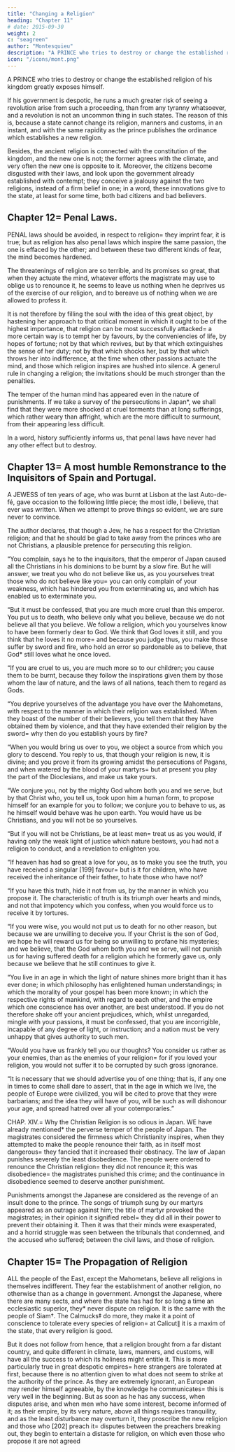 ```yaml
---
title: "Changing a Religion"
heading: "Chapter 11"
# date: 2015-09-30
weight: 2
c: "seagreen"
author: "Montesquieu"
description: "A PRINCE who tries to destroy or change the established religion of his kingdom greatly exposes himself"
icon: "/icons/mont.png"
---
```



A PRINCE who tries to destroy or change the established religion of his kingdom greatly exposes himself. 

If his government is despotic, he runs a much greater risk of seeing a revolution arise from such a proceeding, than from any tyranny whatsoever, and a revolution is not an uncommon thing in such states. The reason of this is, because a state cannot change its religion, manners and customs, in an instant, and with the same rapidity as the prince publishes the ordinance which establishes a new religion.

Besides, the ancient religion is connected with the constitution of the kingdom, and the new one is not; the former agrees with the climate, and very often the new one is opposite to it. Moreover, the citizens become disgusted with their laws, and look upon the government already established with contempt; they conceive a jealousy against the two religions, instead of a firm belief in one; in a word, these innovations give to the state, at least for some time, both bad citizens and bad believers.



## Chapter 12= Penal Laws.

PENAL laws should be avoided, in respect to religion= they imprint fear, it is true; but as religion has also penal laws which inspire the same passion, the one is effaced by the other; and between these two different kinds of fear, the mind becomes hardened.

The threatenings of religion are so terrible, and its promises so great, that when they actuate the mind, whatever efforts the magistrate may use to oblige us to renounce it, he seems to leave us nothing when he deprives us of the exercise of our religion, and to bereave us of nothing when we are allowed to profess it.

It is not therefore by filling the soul with the idea of this great object, by hastening her approach to that critical moment in which it ought to be of the highest importance, that religion can be most successfully attacked= a more certain way is to tempt her by favours, by the conveniencies of life, by hopes of fortune; not by that which revives, but by that which extinguishes the sense of her duty; not by that which shocks her, but by that which throws her into indifference, at the time when other passions actuate the mind, and those which religion inspires are hushed into silence. A generul rule in changing a religion; the invitations should be much stronger than the penalties.

The temper of the human mind has appeared even in the nature of punishments. If we take a survey of the persecutions in Japan*, we shall find that they were more shocked at cruel torments than at long sufferings, which rather weary than affright, which are the more difficult to surmount, from their appearing less difficult.

In a word, history sufficiently informs us, that penal laws have never had any other effect but to destroy.



## Chapter 13= A most humble Remonstrance to the Inquisitors of Spain and Portugal.

A JEWESS of ten years of age, who was burnt at Lisbon at the last Auto-de-fé, gave occasion to the following little piece; the most idle, I believe, that ever was written. When we attempt to prove things so evident, we are sure never to convince.

The author declares, that though a Jew, he has a respect for the Christian religion; and that he should be glad to take away from the princes who are not Christians, a plausible pretence for persecuting this religion.

“You complain, says he to the inquisitors, that the emperor of Japan caused all the Christians in his dominions to be burnt by a slow fire. But he will answer, we treat you who do not believe like us, as you yourselves treat those who do not believe like you= you can only complain of your weakness, which has hindered you from exterminating us, and which has enabled us to exterminate you.

“But it must be confessed, that you are much more cruel than this emperor. You put us to death, who believe only what you believe, because we do not believe all that you believe. We follow a religion, which you yourselves know to have been formerly dear to God. We think that God loves it still, and you think that he loves it no more= and because you judge thus, you make those suffer by sword and fire, who hold an error so pardonable as to believe, that God* still loves what he once loved.

“If you are cruel to us, you are much more so to our children; you cause them to be burnt, because they follow the inspirations given them by those whom the law of nature, and the laws of all nations, teach them to regard as Gods.

“You deprive yourselves of the advantage you have over the Mahometans, with respect to the manner in which their religion was established. When they boast of the number of their believers, you tell them that they have obtained them by violence, and that they have extended their religion by the sword= why then do you establish yours by fire?

“When you would bring us over to you, we object a source from which you glory to descend. You reply to us, that though your religion is new, it is divine; and you prove it from its growing amidst the persecutions of Pagans, and when watered by the blood of your martyrs= but at present you play the part of the Dioclesians, and make us take yours.

“We conjure you, not by the mighty God whom both you and we serve, but by that Christ who, you tell us, took upon him a human form, to propose himself for an example for you to follow; we conjure you to behave to us, as he himself would behave was he upon earth. You would have us be Christians, and you will not be so yourselves.

“But if you will not be Christians, be at least men= treat us as you would, if having only the weak light of justice which nature bestows, you had not a religion to conduct, and a revelation to enlighten you.

“If heaven has had so great a love for you, as to make you see the truth, you have received a singular [199] favour= but is it for children, who have received the inheritance of their father, to hate those who have not?

“If you have this truth, hide it not from us, by the manner in which you propose it. The characteristic of truth is its triumph over hearts and minds, and not that impotency which you confess, when you would force us to receive it by tortures.

“If you were wise, you would not put us to death for no other reason, but because we are unwilling to deceive you. If your Christ is the son of God, we hope he will reward us for being so unwilling to profane his mysteries; and we believe, that the God whom both you and we serve, will not punish us for having suffered death for a religion which he formerly gave us, only because we believe that he still continues to give it.

“You live in an age in which the light of nature shines more bright than it has ever done; in which philosophy has enlightened human understandings; in which the morality of your gospel has been more known; in which the respective rights of mankind, with regard to each other, and the empire which one conscience has over another, are best understood. If you do not therefore shake off your ancient prejudices, which, whilst unregarded, mingle with your passions, it must be confessed, that you are incorrigible, incapable of any degree of light, or instruction; and a nation must be very unhappy that gives authority to such men.

“Would you have us frankly tell you our thoughts? You consider us rather as your enemies, than as the enemies of your religion= for if you loved your religion, you would not suffer it to be corrupted by such gross ignorance.

“It is necessary that we should advertise you of one thing; that is, if any one in times to come shall dare to assert, that in the age in which we live, the people of Europe were civilized, you will be cited to prove that they were barbarians; and the idea they will have of you, will be such as will dishonour your age, and spread hatred over all your cotemporaries.”

CHAP. XIV.= Why the Christian Religion is so odious in Japan.
WE have already mentioned* the perverse temper of the people of Japan. The magistrates considered the firmness which Christianity inspires, when they attempted to make the people renounce their faith, as in itself most dangerous= they fancied that it increased their obstinacy. The law of Japan punishes severely the least disobedience. The people were ordered to renounce the Christian religion= they did not renounce it; this was disobedience= the magistrates punished this crime; and the continuance in disobedience seemed to deserve another punishment.

Punishments amongst the Japanese are considered as the revenge of an insult done to the prince. The songs of triumph sung by our martyrs appeared as an outrage against him; the title of martyr provoked the magistrates; in their opinion it signified rebel= they did all in their power to prevent their obtaining it. Then it was that their minds were exasperated, and a horrid struggle was seen between the tribunals that condemned, and the accused who suffered; between the civil laws, and those of religion.



## Chapter 15= The Propagation of Religion

ALL the people of the East, except the Mahometans, believe all religions in themselves indifferent. They fear the establishment of another religion, no otherwise than as a change in government. Amongst the Japanese, where there are many sects, and where the state has had for so long a time an ecclesiastic superior, they* never dispute on religion. It is the same with the people of Siam†. The Calmucks‡ do more, they make it a point of conscience to tolerate every species of religion= at Calicut∥ it is a maxim of the state, that every religion is good.

But it does not follow from hence, that a religion brought from a far distant country, and quite different in climate, laws, manners, and customs, will have all the success to which its holiness might entitle it. This is more particularly true in great despotic empires= here strangers are tolerated at first, because there is no attention given to what does not seem to strike at the authority of the prince. As they are extremely ignorant, an European may render himself agreeable, by the knowledge he communicates= this is very well in the beginning. But as soon as he has any success, when disputes arise, and when men who have some interest, become informed of it; as their empire, by its very nature, above all things requires tranquility, and as the least disturbance may overturn it, they proscribe the new religion and those who [202] preach it= disputes between the preachers breaking out, they begin to entertain a distaste for religion, on which even those who propose it are not agreed
